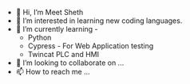 - 👋 Hi, I’m Meet Sheth
- 👀 I’m interested in learning new coding languages.
- 🌱 I’m currently learning - 
  -  Python
  -  Cypress - For Web Application testing
  -  Twincat PLC and HMI
- 💞️ I’m looking to collaborate on ...
- 📫 How to reach me ...

<!---
randomnamed/randomnamed is a ✨ special ✨ repository because its `README.md` (this file) appears on your GitHub profile.
You can click the Preview link to take a look at your changes.
--->
